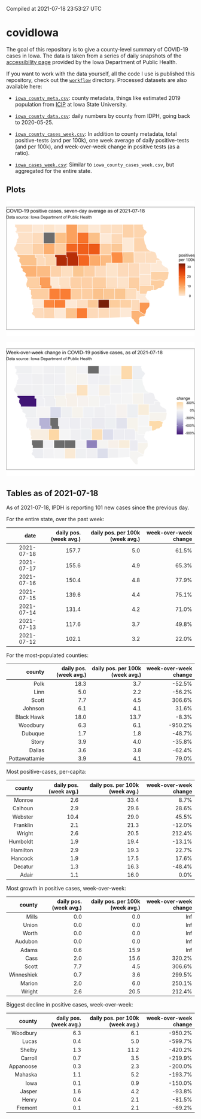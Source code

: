 Compiled at 2021-07-18 23:53:27 UTC

<!-- README.md is generated from README.Rmd. Please edit that file -->

# covidIowa

<!-- badges: start -->

<!-- badges: end -->

The goal of this repository is to give a county-level summary of
COVID-19 cases in Iowa. The data is taken from a series of daily
snapshots of the [accessibility
page](https://coronavirus.iowa.gov/pages/access) provided by the Iowa
Department of Public Health.

If you want to work with the data yourself, all the code I use is
published this repository, check out the [`workflow`](workflow)
directory. Processed datasets are also available here:

  - [`iowa_county_meta.csv`](https://raw.githubusercontent.com/ijlyttle/covidIowa/master/workflow/data/99-publish/iowa_county_meta.csv):
    county metadata, things like estimated 2019 population from
    [ICIP](https://www.icip.iastate.edu/tables/population/counties-estimates)
    at Iowa State University.

  - [`iowa_county_data.csv`](https://raw.githubusercontent.com/ijlyttle/covidIowa/master/workflow/data/99-publish/iowa_county_data.csv):
    daily numbers by county from IDPH, going back to 2020-05-25.

  - [`iowa_county_cases_week.csv`](https://raw.githubusercontent.com/ijlyttle/covidIowa/master/workflow/data/99-publish/iowa_county_data.csv):
    In addition to county metadata, total positive-tests (and per 100k),
    one week average of daily positive-tests (and per 100k), and
    week-over-week change in positive tests (as a ratio).

  - [`iowa_cases_week.csv`](https://raw.githubusercontent.com/ijlyttle/covidIowa/master/workflow/data/99-publish/iowa_cases_week.csv):
    Similar to `iowa_county_cases_week.csv`, but aggregated for the
    entire state.

## Plots

![](workflow/data/99-publish/iowa_cases.png)

![](workflow/data/99-publish/iowa_change.png)

## Tables as of 2021-07-18

As of 2021-07-18, IPDH is reporting 101 new cases since the previous
day.

For the entire state, over the past week:

|       date | daily pos. (week avg.) | daily pos. per 100k (week avg.) | week-over-week change |
| ---------: | ---------------------: | ------------------------------: | --------------------: |
| 2021-07-18 |                  157.7 |                             5.0 |                 61.5% |
| 2021-07-17 |                  155.6 |                             4.9 |                 65.3% |
| 2021-07-16 |                  150.4 |                             4.8 |                 77.9% |
| 2021-07-15 |                  139.6 |                             4.4 |                 75.1% |
| 2021-07-14 |                  131.4 |                             4.2 |                 71.0% |
| 2021-07-13 |                  117.6 |                             3.7 |                 49.8% |
| 2021-07-12 |                  102.1 |                             3.2 |                 22.0% |

For the most-populated counties:

|        county | daily pos. (week avg.) | daily pos. per 100k (week avg.) | week-over-week change |
| ------------: | ---------------------: | ------------------------------: | --------------------: |
|          Polk |                   18.3 |                             3.7 |               \-52.5% |
|          Linn |                    5.0 |                             2.2 |               \-56.2% |
|         Scott |                    7.7 |                             4.5 |                306.6% |
|       Johnson |                    6.1 |                             4.1 |                 31.6% |
|    Black Hawk |                   18.0 |                            13.7 |                \-8.3% |
|      Woodbury |                    6.3 |                             6.1 |              \-950.2% |
|       Dubuque |                    1.7 |                             1.8 |               \-48.7% |
|         Story |                    3.9 |                             4.0 |               \-35.8% |
|        Dallas |                    3.6 |                             3.8 |               \-62.4% |
| Pottawattamie |                    3.9 |                             4.1 |                 79.0% |

Most positive-cases, per-capita:

|   county | daily pos. (week avg.) | daily pos. per 100k (week avg.) | week-over-week change |
| -------: | ---------------------: | ------------------------------: | --------------------: |
|   Monroe |                    2.6 |                            33.4 |                  8.7% |
|  Calhoun |                    2.9 |                            29.6 |                 28.6% |
|  Webster |                   10.4 |                            29.0 |                 45.5% |
| Franklin |                    2.1 |                            21.3 |               \-12.0% |
|   Wright |                    2.6 |                            20.5 |                212.4% |
| Humboldt |                    1.9 |                            19.4 |               \-13.1% |
| Hamilton |                    2.9 |                            19.3 |                 22.7% |
|  Hancock |                    1.9 |                            17.5 |                 17.6% |
|  Decatur |                    1.3 |                            16.3 |               \-48.4% |
|    Adair |                    1.1 |                            16.0 |                  0.0% |

Most growth in positive cases, week-over-week:

|     county | daily pos. (week avg.) | daily pos. per 100k (week avg.) | week-over-week change |
| ---------: | ---------------------: | ------------------------------: | --------------------: |
|      Mills |                    0.0 |                             0.0 |                   Inf |
|      Union |                    0.0 |                             0.0 |                   Inf |
|      Worth |                    0.0 |                             0.0 |                   Inf |
|    Audubon |                    0.0 |                             0.0 |                   Inf |
|      Adams |                    0.6 |                            15.9 |                   Inf |
|       Cass |                    2.0 |                            15.6 |                320.2% |
|      Scott |                    7.7 |                             4.5 |                306.6% |
| Winneshiek |                    0.7 |                             3.6 |                299.5% |
|     Marion |                    2.0 |                             6.0 |                250.1% |
|     Wright |                    2.6 |                            20.5 |                212.4% |

Biggest decline in positive cases, week-over-week:

|    county | daily pos. (week avg.) | daily pos. per 100k (week avg.) | week-over-week change |
| --------: | ---------------------: | ------------------------------: | --------------------: |
|  Woodbury |                    6.3 |                             6.1 |              \-950.2% |
|     Lucas |                    0.4 |                             5.0 |              \-599.7% |
|    Shelby |                    1.3 |                            11.2 |              \-420.2% |
|   Carroll |                    0.7 |                             3.5 |              \-219.9% |
| Appanoose |                    0.3 |                             2.3 |              \-200.0% |
|   Mahaska |                    1.1 |                             5.2 |              \-193.7% |
|      Iowa |                    0.1 |                             0.9 |              \-150.0% |
|    Jasper |                    1.6 |                             4.2 |               \-93.8% |
|     Henry |                    0.4 |                             2.1 |               \-81.5% |
|   Fremont |                    0.1 |                             2.1 |               \-69.2% |
